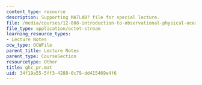 ```yaml
---
content_type: resource
description: Supporting MATLAB? file for special lecture.
file: /media/courses/12-808-introduction-to-observational-physical-oceanography-fall-2004/34f19a555ff342880c79dd415469e4f6_ghc_pr.mat
file_type: application/octet-stream
learning_resource_types:
- Lecture Notes
ocw_type: OCWFile
parent_title: Lecture Notes
parent_type: CourseSection
resourcetype: Other
title: ghc_pr.mat
uid: 34f19a55-5ff3-4288-0c79-dd415469e4f6
---
```

